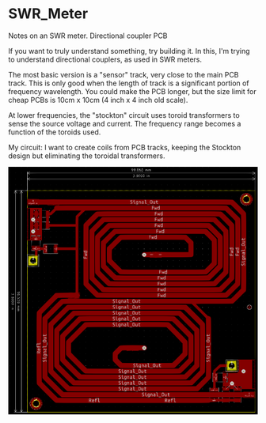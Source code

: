 # SWR_Meter
Notes on an SWR meter. Directional coupler PCB

If you want to truly understand something, try building it. In this, I'm trying to understand directional couplers, as used in SWR meters.

The most basic version is a "sensor" track, very close to the main PCB track. This is only good when the length of track is a significant portion of frequency wavelength.
You could make the PCB longer, but the size limit for cheap PCBs is 10cm x 10cm (4 inch x 4 inch old scale).

At lower frequencies, the "stockton" circuit uses toroid transformers to sense the source voltage and current. The frequency range becomes a function of the toroids used.

My circuit:
I want to create coils from PCB tracks, keeping the Stockton design but eliminating the toroidal transformers. 

![plot](./stockton_pcb.png)
